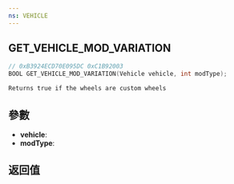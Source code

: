 ```yaml
---
ns: VEHICLE
---
```

## GET_VEHICLE_MOD_VARIATION

```c
// 0xB3924ECD70E095DC 0xC1B92003
BOOL GET_VEHICLE_MOD_VARIATION(Vehicle vehicle, int modType);
```

```
Returns true if the wheels are custom wheels  
```

## 參數
* **vehicle**: 
* **modType**: 

## 返回值
